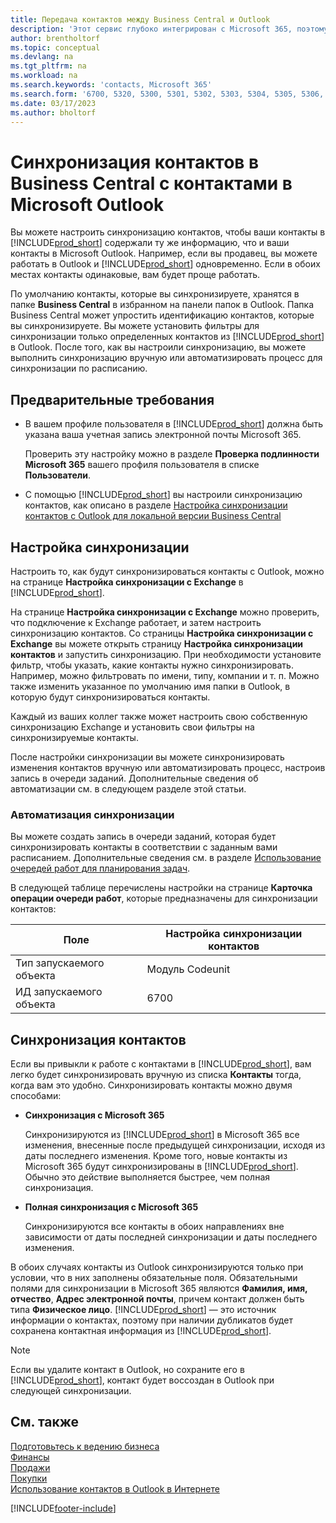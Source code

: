```yaml
---
title: Передача контактов между Business Central и Outlook
description: 'Этот сервис глубоко интегрирован с Microsoft 365, поэтому вы можете передавать контакты из Outlook в Business Central и наоборот.'
author: brentholtorf
ms.topic: conceptual
ms.devlang: na
ms.tgt_pltfrm: na
ms.workload: na
ms.search.keywords: 'contacts, Microsoft 365'
ms.search.form: '6700, 5320, 5300, 5301, 5302, 5303, 5304, 5305, 5306, 5307, 5308, 5309, 5310, 5311'
ms.date: 03/17/2023
ms.author: bholtorf
---
```

# <a name="synchronize-contacts-in-business-central-with-contacts-in-microsoft-outlook"></a><a name="synchronize-contacts-in-business-central-with-contacts-in-microsoft-outlook"></a><a name="synchronize-contacts-in-business-central-with-contacts-in-microsoft-outlook"></a>Синхронизация контактов в Business Central с контактами в Microsoft Outlook

Вы можете настроить синхронизацию контактов, чтобы ваши контакты в [!INCLUDE[prod_short](includes/prod_short.md)] содержали ту же информацию, что и ваши контакты в Microsoft Outlook. Например, если вы продавец, вы можете работать в Outlook и [!INCLUDE[prod_short](includes/prod_short.md)] одновременно. Если в обоих местах контакты одинаковые, вам будет проще работать.  

По умолчанию контакты, которые вы синхронизируете, хранятся в папке **Business Central** в избранном на панели папок в Outlook. Папка Business Central может упростить идентификацию контактов, которые вы синхронизируете. Вы можете установить фильтры для синхронизации только определенных контактов из [!INCLUDE[prod_short](includes/prod_short.md)] в Outlook. После того, как вы настроили синхронизацию, вы можете выполнить синхронизацию вручную или автоматизировать процесс для синхронизации по расписанию.  

## <a name="prerequisites"></a><a name="prerequisites"></a><a name="prerequisites"></a>Предварительные требования

- В вашем профиле пользователя в [!INCLUDE[prod_short](includes/prod_short.md)] должна быть указана ваша учетная запись электронной почты Microsoft 365.

  Проверить эту настройку можно в разделе **Проверка подлинности Microsoft 365** вашего профиля пользователя в списке **Пользователи**.
- С помощью [!INCLUDE[prod_short](includes/prod_short.md)] вы настроили синхронизацию контактов, как описано в разделе [Настройка синхронизации контактов с Outlook для локальной версии Business Central](admin-contact-sync-setup-onprem.md)

## <a name="set-up-synchronization"></a><a name="set-up-synchronization"></a><a name="set-up-synchronization"></a>Настройка синхронизации

Настроить то, как будут синхронизироваться контакты с Outlook, можно на странице **Настройка синхронизации с Exchange** в [!INCLUDE[prod_short](includes/prod_short.md)]. 

На странице **Настройка синхронизации с Exchange** можно проверить, что подключение к Exchange работает, и затем настроить синхронизацию контактов. Со страницы **Настройка синхронизации с Exchange** вы можете открыть страницу **Настройка синхронизации контактов** и запустить синхронизацию. При необходимости установите фильтр, чтобы указать, какие контакты нужно синхронизировать. Например, можно фильтровать по имени, типу, компании и т. п. Можно также изменить указанное по умолчанию имя папки в Outlook, в которую будут синхронизироваться контакты.  

Каждый из ваших коллег также может настроить свою собственную синхронизацию Exchange и установить свои фильтры на синхронизируемые контакты.  

После настройки синхронизации вы можете синхронизировать изменения контактов вручную или автоматизировать процесс, настроив запись в очереди заданий. Дополнительные сведения об автоматизации см. в следующем разделе этой статьи.

### <a name="automate-synchronization"></a><a name="automate-synchronization"></a><a name="automate-synchronization"></a>Автоматизация синхронизации

Вы можете создать запись в очереди заданий, которая будет синхронизировать контакты в соответствии с заданным вами расписанием. Дополнительные сведения см. в разделе [Использование очередей работ для планирования задач](admin-job-queues-schedule-tasks.md). 

В следующей таблице перечислены настройки на странице **Карточка операции очереди работ**, которые предназначены для синхронизации контактов:

|Поле|Настройка синхронизации контактов|
|-----|-----|
|Тип запускаемого объекта|Модуль Codeunit|
|ИД запускаемого объекта|6700|

## <a name="synchronize-contacts"></a><a name="synchronize-contacts"></a><a name="synchronize-contacts"></a>Синхронизация контактов

Если вы привыкли к работе с контактами в [!INCLUDE[prod_short](includes/prod_short.md)], вам легко будет синхронизировать вручную из списка **Контакты** тогда, когда вам это удобно. Синхронизировать контакты можно двумя способами:

* **Синхронизация с Microsoft 365**

  Синхронизируются из [!INCLUDE[prod_short](includes/prod_short.md)] в Microsoft 365 все изменения, внесенные после предыдущей синхронизации, исходя из даты последнего изменения. Кроме того, новые контакты из Microsoft 365 будут синхронизированы в [!INCLUDE[prod_short](includes/prod_short.md)]. Обычно это действие выполняется быстрее, чем полная синхронизация. 

* **Полная синхронизация с Microsoft 365**

  Синхронизируются все контакты в обоих направлениях вне зависимости от даты последней синхронизации и даты последнего изменения.  

В обоих случаях контакты из Outlook синхронизируются только при условии, что в них заполнены обязательные поля. Обязательными полями для синхронизации в Microsoft 365 являются **Фамилия, имя, отчество**, **Адрес электронной почты**, причем контакт должен быть типа **Физическое лицо**. [!INCLUDE[prod_short](includes/prod_short.md)] — это источник информации о контактах, поэтому при наличии дубликатов будет сохранена контактная информация из [!INCLUDE[prod_short](includes/prod_short.md)].  

> [!NOTE]
> Если вы удалите контакт в Outlook, но сохраните его в [!INCLUDE[prod_short](includes/prod_short.md)], контакт будет воссоздан в Outlook при следующей синхронизации. 

## <a name="see-also"></a><a name="see-also"></a><a name="see-also"></a>См. также

[Подготовьтесь к ведению бизнеса](ui-get-ready-business.md)  
[Финансы](finance.md)  
[Продажи](sales-manage-sales.md)  
[Покупки](purchasing-manage-purchasing.md)  
[Использование контактов в Outlook в Интернете](https://support.office.com/article/Using-contacts-People-in-Outlook-on-the-web-1e3438c7-26b2-420c-87de-3cea9d31b5cb?appver=OWB150)  


[!INCLUDE[footer-include](includes/footer-banner.md)]
